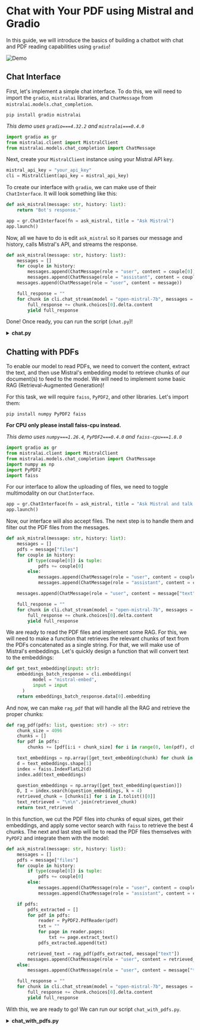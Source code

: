 # Chat with Your PDF using Mistral and Gradio

In this guide, we will introduce the basics of building a chatbot with chat and PDF reading capabilities using `gradio`!

![Demo](demo.gif)

## Chat Interface

First, let's implement a simple chat interface. To do this, we will need to import the `gradio`, `mistralai` libraries, and `ChatMessage` from `mistralai.models.chat_completion`.

```shell
pip install gradio mistralai
```

*This demo uses `gradio===4.32.2` and `mistralai===0.4.0`*

```py
import gradio as gr
from mistralai.client import MistralClient
from mistralai.models.chat_completion import ChatMessage
```

Next, create your `MistralClient` instance using your Mistral API key.

```py
mistral_api_key = "your_api_key"
cli = MistralClient(api_key = mistral_api_key)
```

To create our interface with `gradio`, we can make use of their `ChatInterface`. It will look something like this:

```py
def ask_mistral(message: str, history: list):
    return "Bot's response."

app = gr.ChatInterface(fn = ask_mistral, title = "Ask Mistral")
app.launch()
```

Now, all we have to do is edit `ask_mistral` so it parses our message and history, calls Mistral's API, and streams the response.

```py
def ask_mistral(message: str, history: list):
    messages = []
    for couple in history:
        messages.append(ChatMessage(role = "user", content = couple[0]))
        messages.append(ChatMessage(role = "assistant", content = couple[1]))
    messages.append(ChatMessage(role = "user", content = message))

    full_response = ""
    for chunk in cli.chat_stream(model = "open-mistral-7b", messages = messages, max_tokens = 1024):
        full_response += chunk.choices[0].delta.content
        yield full_response
```

Done! Once ready, you can run the script (`chat.py`)!

<details>
<summary><b>chat.py</b></summary>

```py
import gradio as gr
from mistralai.client import MistralClient
from mistralai.models.chat_completion import ChatMessage

mistral_api_key = "your_api_key"
cli = MistralClient(api_key = mistral_api_key)

def ask_mistral(message: str, history: list):
    messages = []
    for couple in history:
        messages.append(ChatMessage(role = "user", content = couple[0]))
        messages.append(ChatMessage(role = "assistant", content = couple[1]))
    messages.append(ChatMessage(role = "user", content = message))

    full_response = ""
    for chunk in cli.chat_stream(model = "open-mistral-7b", messages = messages, max_tokens = 1024):
        full_response += chunk.choices[0].delta.content
        yield full_response

app = gr.ChatInterface(fn = ask_mistral, title = "Ask Mistral")
app.launch()
```

</details>

## Chatting with PDFs

To enable our model to read PDFs, we need to convert the content, extract the text, and then use Mistral's embedding model to retrieve chunks of our document(s) to feed to the model. We will need to implement some basic RAG (Retrieval-Augmented Generation)!

For this task, we will require `faiss`, `PyPDF2`, and other libraries. Let's import them:

```shell
pip install numpy PyPDF2 faiss
```
**For CPU only please install faiss-cpu instead.**

*This demo uses `numpy===1.26.4`, `PyPDF2===0.4.0` and `faiss-cpu===1.8.0`*

```py
import gradio as gr
from mistralai.client import MistralClient
from mistralai.models.chat_completion import ChatMessage
import numpy as np
import PyPDF2
import faiss
```

For our interface to allow the uploading of files, we need to toggle multimodality on our `ChatInterface`.

```py
app = gr.ChatInterface(fn = ask_mistral, title = "Ask Mistral and talk to your PDFs", multimodal = True)
app.launch()
```

Now, our interface will also accept files. The next step is to handle them and filter out the PDF files from the messages.

```py
def ask_mistral(message: str, history: list):
    messages = []
    pdfs = message["files"]
    for couple in history:
        if type(couple[0]) is tuple:
            pdfs += couple[0]
        else:
            messages.append(ChatMessage(role = "user", content = couple[0]))
            messages.append(ChatMessage(role = "assistant", content = couple[1]))

    messages.append(ChatMessage(role = "user", content = message["text"]))

    full_response = ""
    for chunk in cli.chat_stream(model = "open-mistral-7b", messages = messages, max_tokens = 1024):
        full_response += chunk.choices[0].delta.content
        yield full_response
```

We are ready to read the PDF files and implement some RAG. For this, we will need to make a function that retrieves the relevant chunks of text from the PDFs concatenated as a single string. For that, we will make use of Mistral's embeddings. Let's quickly design a function that will convert text to the embeddings:

```py
def get_text_embedding(input: str):
    embeddings_batch_response = cli.embeddings(
          model = "mistral-embed",
          input = input
      )
    return embeddings_batch_response.data[0].embedding
```

And now, we can make `rag_pdf` that will handle all the RAG and retrieve the proper chunks:

```py
def rag_pdf(pdfs: list, question: str) -> str:
    chunk_size = 4096
    chunks = []
    for pdf in pdfs:
        chunks += [pdf[i:i + chunk_size] for i in range(0, len(pdf), chunk_size)]

    text_embeddings = np.array([get_text_embedding(chunk) for chunk in chunks])
    d = text_embeddings.shape[1]
    index = faiss.IndexFlatL2(d)
    index.add(text_embeddings)

    question_embeddings = np.array([get_text_embedding(question)])
    D, I = index.search(question_embeddings, k = 4)
    retrieved_chunk = [chunks[i] for i in I.tolist()[0]]
    text_retrieved = "\n\n".join(retrieved_chunk)
    return text_retrieved
```

In this function, we cut the PDF files into chunks of equal sizes, get their embeddings, and apply some vector search with `faiss` to retrieve the best 4 chunks. The next and last step will be to read the PDF files themselves with `PyPDF2` and integrate them with the model:

```py
def ask_mistral(message: str, history: list):
    messages = []
    pdfs = message["files"]
    for couple in history:
        if type(couple[0]) is tuple:
            pdfs += couple[0]
        else:
            messages.append(ChatMessage(role = "user", content = couple[0]))
            messages.append(ChatMessage(role = "assistant", content = couple[1]))

    if pdfs:
        pdfs_extracted = []
        for pdf in pdfs:
            reader = PyPDF2.PdfReader(pdf)
            txt = ""
            for page in reader.pages:
                txt += page.extract_text()
            pdfs_extracted.append(txt)

        retrieved_text = rag_pdf(pdfs_extracted, message["text"])
        messages.append(ChatMessage(role = "user", content = retrieved_text + "\n\n" + message["text"]))
    else:
        messages.append(ChatMessage(role = "user", content = message["text"]))

    full_response = ""
    for chunk in cli.chat_stream(model = "open-mistral-7b", messages = messages, max_tokens = 1024):
        full_response += chunk.choices[0].delta.content
        yield full_response
```

With this, we are ready to go! We can run our script `chat_with_pdfs.py`.

<details>
<summary><b>chat_with_pdfs.py</b></summary>

```py
import gradio as gr
from mistralai.client import MistralClient
from mistralai.models.chat_completion import ChatMessage
import numpy as np
import PyPDF2
import faiss

mistral_api_key = "your_api_key"
cli = MistralClient(api_key = mistral_api_key)

def get_text_embedding(input: str):
    embeddings_batch_response = cli.embeddings(
          model = "mistral-embed",
          input = input
      )
    return embeddings_batch_response.data[0].embedding

def rag_pdf(pdfs: list, question: str) -> str:
    chunk_size = 4096
    chunks = []
    for pdf in pdfs:
        chunks += [pdf[i:i + chunk_size] for i in range(0, len(pdf), chunk_size)]

    text_embeddings = np.array([get_text_embedding(chunk) for chunk in chunks])
    d = text_embeddings.shape[1]
    index = faiss.IndexFlatL2(d)
    index.add(text_embeddings)

    question_embeddings = np.array([get_text_embedding(question)])
    D, I = index.search(question_embeddings, k = 4)
    retrieved_chunk = [chunks[i] for i in I.tolist()[0]]
    text_retrieved = "\n\n".join(retrieved_chunk)
    return text_retrieved

def ask_mistral(message: str, history: list):
    messages = []
    pdfs = message["files"]
    for couple in history:
        if type(couple[0]) is tuple:
            pdfs += couple[0]
        else:
            messages.append(ChatMessage(role= "user", content = couple[0]))
            messages.append(ChatMessage(role= "assistant", content = couple[1]))

    if pdfs:
        pdfs_extracted = []
        for pdf in pdfs:
            reader = PyPDF2.PdfReader(pdf)
            txt = ""
            for page in reader.pages:
                txt += page.extract_text()
            pdfs_extracted.append(txt)

        retrieved_text = rag_pdf(pdfs_extracted, message["text"])
        messages.append(ChatMessage(role = "user", content = retrieved_text + "\n\n" + message["text"]))
    else:
        messages.append(ChatMessage(role = "user", content = message["text"]))

    full_response = ""
    for chunk in cli.chat_stream(model = "open-mistral-7b", messages = messages, max_tokens = 1024):
        full_response += chunk.choices[0].delta.content
        yield full_response

app = gr.ChatInterface(fn = ask_mistral, title = "Ask Mistral and talk to your PDFs", multimodal = True)
app.launch()
```

</details>